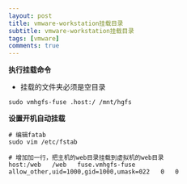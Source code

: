 ```yaml
---
layout: post
title: vmware-workstation挂载目录
subtitle: vmware-workstation挂载目录
tags: [vmware]
comments: true
---
```


**执行挂载命令**
- 挂载的文件夹必须是空目录
```
sudo vmhgfs-fuse .host:/ /mnt/hgfs
```

**设置开机自动挂载**

```
# 编辑fatab
sudo vim /etc/fstab

# 增加加一行，把主机的web目录挂载到虚拟机的web目录 
host:/web   /web   fuse.vmhgfs-fuse   allow_other,uid=1000,gid=1000,umask=022   0   0
```

